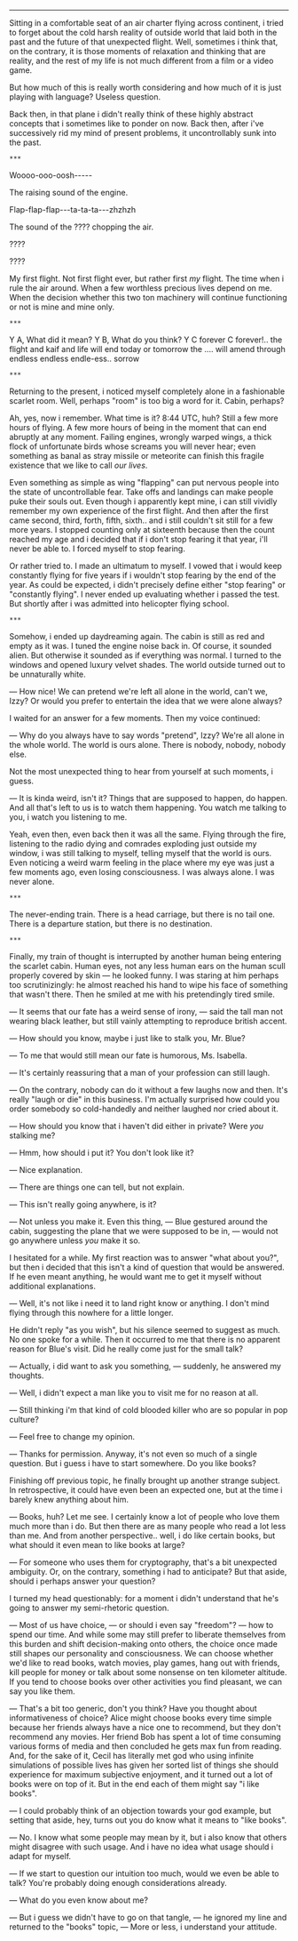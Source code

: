 
------------------

Sitting in a comfortable seat of an air charter flying across continent, i tried
to forget about the cold harsh reality of outside world that laid both in the
past and the future of that unexpected flight. Well, sometimes i think that, on
the contrary, it is those moments of relaxation and thinking that are reality,
and the rest of my life is not much different from a film or a video game.

But how much of this is really worth considering and how much of it is just
playing with language? Useless question.

Back then, in that plane i didn't really think of these highly abstract concepts
that i sometimes like to ponder on now. Back then, after i've successively rid
my mind of present problems, it uncontrollably sunk into the past.

    ***

Woooo-ooo-oosh-----

The raising sound of the engine.

Flap-flap-flap---ta-ta-ta---zhzhzh

The sound of the ???? chopping the air.

????

????

My first flight. Not first flight ever, but rather first *my* flight. The time
when i rule the air around. When a few worthless precious lives depend on me.
When the decision whether this two ton machinery will continue functioning or
not is mine and mine only.

    ***

Y A, What did it mean?
Y B, What do you think?
Y C forever C forever!..
the flight and kaif and life will end
today or tomorrow
the .... will amend
through endless endless endle-ess.. sorrow

    ***

Returning to the present, i noticed myself completely alone in a fashionable
scarlet room. Well, perhaps "room" is too big a word for it. Cabin, perhaps?

Ah, yes, now i remember. What time is it? 8:44 UTC, huh? Still a few more hours
of flying. A few more hours of being in the moment that can end abruptly at any
moment. Failing engines, wrongly warped wings, a thick flock of unfortunate
birds whose screams you will never hear; even something as banal as stray
missile or meteorite can finish this fragile existence that we like to call *our
lives*.

Even something as simple as wing "flapping" can put nervous people into the
state of uncontrollable fear. Take offs and landings can make people puke their
souls out. Even though i apparently kept mine, i can still vividly remember my
own experience of the first flight. And then after the first came second, third,
forth, fifth, sixth.. and i still couldn't sit still for a few more years. I
stopped counting only at sixteenth because then the count reached my age and i
decided that if i don't stop fearing it that year, i'll never be able to. I
forced myself to stop fearing.

Or rather tried to. I made an ultimatum to myself. I vowed that i would keep
constantly flying for five years if i wouldn't stop fearing by the end of the
year. As could be expected, i didn't precisely define either "stop fearing" or
"constantly flying". I never ended up evaluating whether i passed the test. But
shortly after i was admitted into helicopter flying school.

    ***

Somehow, i ended up daydreaming again. The cabin is still as red and empty as it
was. I tuned the engine noise back in. Of course, it sounded alien. But
otherwise it sounded as if everything was normal. I turned to the windows and
opened luxury velvet shades. The world outside turned out to be unnaturally
white.

— How nice! We can pretend we're left all alone in the world, can't we, Izzy? Or
would you prefer to entertain the idea that we were alone always?

I waited for an answer for a few moments. Then my voice continued:

— Why do you always have to say words "pretend", Izzy? We're all alone in the
whole world. The world is ours alone. There is nobody, nobody, nobody else.

Not the most unexpected thing to hear from yourself at such moments, i guess.

— It is kinda weird, isn't it? Things that are supposed to happen, do happen.
And all that's left to us is to watch them happening. You watch me talking to
you, i watch you listening to me.

Yeah, even then, even back then it was all the same. Flying through the fire,
listening to the radio dying and comrades exploding just outside my window, i
was still talking to myself, telling myself that the world is ours. Even
noticing a weird warm feeling in the place where my eye was just a few moments
ago, even losing consciousness. I was always alone. I was never alone.

    ***

The never-ending train. There is a head carriage, but there is no tail one.
There is a departure station, but there is no destination.

    ***

Finally, my train of thought is interrupted by another human being entering the
scarlet cabin. Human eyes, not any less human ears on the human scull properly
covered by skin — he looked funny. I was staring at him perhaps too
scrutinizingly: he almost reached his hand to wipe his face of something that
wasn't there. Then he smiled at me with his pretendingly tired smile.

— It seems that our fate has a weird sense of irony, — said the tall man not
wearing black leather, but still vainly attempting to reproduce british
accent.

— How should you know, maybe i just like to stalk you, Mr. Blue?

— To me that would still mean our fate is humorous, Ms. Isabella.

— It's certainly reassuring that a man of your profession can still laugh.

— On the contrary, nobody can do it without a few laughs now and then. It's
really "laugh or die" in this business. I'm actually surprised how could you
order somebody so cold-handedly and neither laughed nor cried about it.

— How should you know that i haven't did either in private? Were *you* stalking
me?

— Hmm, how should i put it? You don't look like it?

— Nice explanation.

— There are things one can tell, but not explain.

— This isn't really going anywhere, is it?

— Not unless you make it. Even this thing, — Blue gestured around the cabin,
suggesting the plane that we were supposed to be in, — would not go anywhere
unless *you* make it so.

I hesitated for a while. My first reaction was to answer "what about you?", but
then i decided that this isn't a kind of question that would be answered. If he
even meant anything, he would want me to get it myself without additional
explanations.

— Well, it's not like i need it to land right know or anything. I don't mind
flying through this nowhere for a little longer.

He didn't reply "as you wish", but his silence seemed to suggest as much. No one
spoke for a while. Then it occurred to me that there is no apparent reason for
Blue's visit. Did he really come just for the small talk?

— Actually, i did want to ask you something, — suddenly, he answered my
thoughts.

— Well, i didn't expect a man like you to visit me for no reason at all.

— Still thinking i'm that kind of cold blooded killer who are so popular in pop
culture?

— Feel free to change my opinion.

— Thanks for permission. Anyway, it's not even so much of a single question. But
i guess i have to start somewhere. Do you like books?

Finishing off previous topic, he finally brought up another strange subject. In
retrospective, it could have even been an expected one, but at the time i barely
knew anything about him.

— Books, huh? Let me see. I certainly know a lot of people who love them much
more than i do. But then there are as many people who read a lot less than
me. And from another perspective.. well, i do like certain books, but what
should it even mean to like books at large?

— For someone who uses them for cryptography, that's a bit unexpected
ambiguity. Or, on the contrary, something i had to anticipate? But that aside,
should i perhaps answer your question?

I turned my head questionably: for a moment i didn't understand that he's going
to answer my semi-rhetoric question.

— Most of us have choice, — or should i even say "freedom"? — how to spend our
time. And while some may still prefer to liberate themselves from this burden
and shift decision-making onto others, the choice once made still shapes our
personality and consciousness. We can choose whether we'd like to read books,
watch movies, play games, hang out with friends, kill people for money or talk
about some nonsense on ten kilometer altitude. If you tend to choose books over
other activities you find pleasant, we can say you like them.

— That's a bit too generic, don't you think? Have you thought about
informativeness of choice? Alice might choose books every time simple because
her friends always have a nice one to recommend, but they don't recommend any
movies. Her friend Bob has spent a lot of time consuming various forms of media
and then concluded he gets max fun from reading. And, for the sake of it, Cecil
has literally met god who using infinite simulations of possible lives has given
her sorted list of things she should experience for maximum subjective
enjoyment, and it turned out a lot of books were on top of it. But in the end
each of them might say "i like books".

— I could probably think of an objection towards your god example, but setting
that aside, hey, turns out you do know what it means to "like books".

— No. I know what some people may mean by it, but i also know that others might
disagree with such usage. And i have no idea what usage should i adapt for
myself.

— If we start to question our intuition too much, would we even be able to talk?
You're probably doing enough considerations already.

— What do you even know about me?

— But i guess we didn't have to go on that tangle, — he ignored my line and
returned to the "books" topic, — More or less, i understand your attitude.
